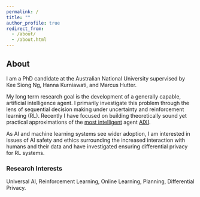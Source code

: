 ```yaml
---
permalink: /
title: ""
author_profile: true
redirect_from: 
  - /about/
  - /about.html
---
```


## About

I am a PhD candidate at the Australian National University supervised by Kee Siong Ng, Hanna Kurniawati, and Marcus Hutter. 

My long term research goal is the development of a generally capable, artificial intelligence agent. I primarily investigate this problem through the lens of sequential decision making under uncertainty and reinforcement learning (RL). Recently I have focused on building theoretically sound yet practical approximations of the <a href="https://arxiv.org/pdf/0712.3329.pdf">most intelligent</a> agent <a href="https://en.wikipedia.org/wiki/AIXI">AIXI</a>. 

As AI and machine learning systems see wider adoption, I am interested in issues of AI safety and ethics surrounding the increased interaction with humans and their data and have investigated ensuring differential privacy for RL systems.


### Research Interests
Universal AI, Reinforcement Learning, Online Learning, Planning, Differential Privacy.


<!-- I currently also work part-time as a Data Scientist for <a href="https://www.diversityarrays.com/">DArT</a> developing machine learning algorithms for genome wide discovery of DNA signatures linked to agricultural traits. -->
<!-- <a href="https://arxiv.org/pdf/0712.3329.pdf">most intelligent</a> agent  -->


<!-- I am a PhD student at the Australian National University where I investigate practical yet theoretically sound approximations of the <a href="https://arxiv.org/pdf/0712.3329.pdf">most intelligent</a> agent <a href="https://en.wikipedia.org/wiki/AIXI">AIXI</a>. I am supervised by Kee Siong Ng, Hanna Kurniawati, and Marcus Hutter.

I also currently work part-time as a Data Scientist for [Diversity Arrays Technology](https://www.diversityarrays.com/) developing machine learning algorithms for genome wide discovery of DNA signatures linked to agricultural traits.


## Research Interests
Broadly speaking, I am interested in the theoretical and practical design of a generally capable, artificial intelligence agent. I have investigated this topic through the lens of sequential decision making under uncertainty. More specifically I have focused on developing practical and theoretically sound approximations of AIXI, a Bayesian Reinforcement Learning agent that is theoretically optimal in all computable environments, through the use of tools from online learning, data compression, and knowledge representation and reasoning. As AI and machine learning systems see wider adoption, I am also interested in issues of AI safety and ethics surrounding the increased interaction with humans and their data. So far I have considered issues surrounding data privacy in  -->





<!-- 
I am a PhD student at the Australian National University. I am interested in the problem of designing a generally capable, artificial intelligence agent. 

I have investigated this topic through the lens of sequential decision making and reinforcement learning. My primary focus has been on developing practical and theoretically sound approximations of \href{https://arxiv.org/pdf/0712.3329.pdf}{AIXI}, an agent that is theoretically optimal in all computable environments, through the use of tools from online learning, data compression, and knowledge representation and reasoning. 
As AI and machine learning systems see wider adoption, I am also interested in the ethical issues surrounding the increased interaction with humans and their data. So far, I have considered issues surrounding data privacy in RL systems. 


I currently also work part-time as a Data Scientist for [Diversity Arrays Technology](https://www.diversityarrays.com/) developing novel machine learning and statistical algorithms for genome wide discovery of DNA signatures linked to agricultural traits.




\textbf{Research Interests:} Artificial Intelligence, Reinforcement Learning, Decision Making Under Uncertainty, Online Learning, Bayesian Inference, Non-stationary Sequence Prediction, Open-Ended Learning, Data Compression, Planning, Algorithmic Information Theory, Privacy, AI Ethics. 


 -->


<!-- This is the front page of a website that is powered by the [academicpages template](https://github.com/academicpages/academicpages.github.io) and hosted on GitHub pages. [GitHub pages](https://pages.github.com) is a free service in which websites are built and hosted from code and data stored in a GitHub repository, automatically updating when a new commit is made to the respository. This template was forked from the [Minimal Mistakes Jekyll Theme](https://mmistakes.github.io/minimal-mistakes/) created by Michael Rose, and then extended to support the kinds of content that academics have: publications, talks, teaching, a portfolio, blog posts, and a dynamically-generated CV. You can fork [this repository](https://github.com/academicpages/academicpages.github.io) right now, modify the configuration and markdown files, add your own PDFs and other content, and have your own site for free, with no ads! An older version of this template powers my own personal website at [stuartgeiger.com](http://stuartgeiger.com), which uses [this Github repository](https://github.com/staeiou/staeiou.github.io).

A data-driven personal website
======
Like many other Jekyll-based GitHub Pages templates, academicpages makes you separate the website's content from its form. The content & metadata of your website are in structured markdown files, while various other files constitute the theme, specifying how to transform that content & metadata into HTML pages. You keep these various markdown (.md), YAML (.yml), HTML, and CSS files in a public GitHub repository. Each time you commit and push an update to the repository, the [GitHub pages](https://pages.github.com/) service creates static HTML pages based on these files, which are hosted on GitHub's servers free of charge.

Many of the features of dynamic content management systems (like Wordpress) can be achieved in this fashion, using a fraction of the computational resources and with far less vulnerability to hacking and DDoSing. You can also modify the theme to your heart's content without touching the content of your site. If you get to a point where you've broken something in Jekyll/HTML/CSS beyond repair, your markdown files describing your talks, publications, etc. are safe. You can rollback the changes or even delete the repository and start over -- just be sure to save the markdown files! Finally, you can also write scripts that process the structured data on the site, such as [this one](https://github.com/academicpages/academicpages.github.io/blob/master/talkmap.ipynb) that analyzes metadata in pages about talks to display [a map of every location you've given a talk](https://academicpages.github.io/talkmap.html).

Getting started
======
1. Register a GitHub account if you don't have one and confirm your e-mail (required!)
1. Fork [this repository](https://github.com/academicpages/academicpages.github.io) by clicking the "fork" button in the top right. 
1. Go to the repository's settings (rightmost item in the tabs that start with "Code", should be below "Unwatch"). Rename the repository "[your GitHub username].github.io", which will also be your website's URL.
1. Set site-wide configuration and create content & metadata (see below -- also see [this set of diffs](http://archive.is/3TPas) showing what files were changed to set up [an example site](https://getorg-testacct.github.io) for a user with the username "getorg-testacct")
1. Upload any files (like PDFs, .zip files, etc.) to the files/ directory. They will appear at https://[your GitHub username].github.io/files/example.pdf.  
1. Check status by going to the repository settings, in the "GitHub pages" section

Site-wide configuration
------
The main configuration file for the site is in the base directory in [_config.yml](https://github.com/academicpages/academicpages.github.io/blob/master/_config.yml), which defines the content in the sidebars and other site-wide features. You will need to replace the default variables with ones about yourself and your site's github repository. The configuration file for the top menu is in [_data/navigation.yml](https://github.com/academicpages/academicpages.github.io/blob/master/_data/navigation.yml). For example, if you don't have a portfolio or blog posts, you can remove those items from that navigation.yml file to remove them from the header. 

Create content & metadata
------
For site content, there is one markdown file for each type of content, which are stored in directories like _publications, _talks, _posts, _teaching, or _pages. For example, each talk is a markdown file in the [_talks directory](https://github.com/academicpages/academicpages.github.io/tree/master/_talks). At the top of each markdown file is structured data in YAML about the talk, which the theme will parse to do lots of cool stuff. The same structured data about a talk is used to generate the list of talks on the [Talks page](https://academicpages.github.io/talks), each [individual page](https://academicpages.github.io/talks/2012-03-01-talk-1) for specific talks, the talks section for the [CV page](https://academicpages.github.io/cv), and the [map of places you've given a talk](https://academicpages.github.io/talkmap.html) (if you run this [python file](https://github.com/academicpages/academicpages.github.io/blob/master/talkmap.py) or [Jupyter notebook](https://github.com/academicpages/academicpages.github.io/blob/master/talkmap.ipynb), which creates the HTML for the map based on the contents of the _talks directory).

**Markdown generator**

I have also created [a set of Jupyter notebooks](https://github.com/academicpages/academicpages.github.io/tree/master/markdown_generator
) that converts a CSV containing structured data about talks or presentations into individual markdown files that will be properly formatted for the academicpages template. The sample CSVs in that directory are the ones I used to create my own personal website at stuartgeiger.com. My usual workflow is that I keep a spreadsheet of my publications and talks, then run the code in these notebooks to generate the markdown files, then commit and push them to the GitHub repository.

How to edit your site's GitHub repository
------
Many people use a git client to create files on their local computer and then push them to GitHub's servers. If you are not familiar with git, you can directly edit these configuration and markdown files directly in the github.com interface. Navigate to a file (like [this one](https://github.com/academicpages/academicpages.github.io/blob/master/_talks/2012-03-01-talk-1.md) and click the pencil icon in the top right of the content preview (to the right of the "Raw | Blame | History" buttons). You can delete a file by clicking the trashcan icon to the right of the pencil icon. You can also create new files or upload files by navigating to a directory and clicking the "Create new file" or "Upload files" buttons. 

Example: editing a markdown file for a talk
![Editing a markdown file for a talk](/images/editing-talk.png)

For more info
------
More info about configuring academicpages can be found in [the guide](https://academicpages.github.io/markdown/). The [guides for the Minimal Mistakes theme](https://mmistakes.github.io/minimal-mistakes/docs/configuration/) (which this theme was forked from) might also be helpful. -->
